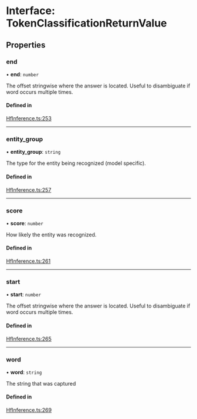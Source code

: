 # Interface: TokenClassificationReturnValue

## Properties

### end

• **end**: `number`

The offset stringwise where the answer is located. Useful to disambiguate if word occurs multiple times.

#### Defined in

[HfInference.ts:253](https://github.com/huggingface/huggingface.js/blob/main/packages/inference/src/HfInference.ts#L253)

___

### entity\_group

• **entity\_group**: `string`

The type for the entity being recognized (model specific).

#### Defined in

[HfInference.ts:257](https://github.com/huggingface/huggingface.js/blob/main/packages/inference/src/HfInference.ts#L257)

___

### score

• **score**: `number`

How likely the entity was recognized.

#### Defined in

[HfInference.ts:261](https://github.com/huggingface/huggingface.js/blob/main/packages/inference/src/HfInference.ts#L261)

___

### start

• **start**: `number`

The offset stringwise where the answer is located. Useful to disambiguate if word occurs multiple times.

#### Defined in

[HfInference.ts:265](https://github.com/huggingface/huggingface.js/blob/main/packages/inference/src/HfInference.ts#L265)

___

### word

• **word**: `string`

The string that was captured

#### Defined in

[HfInference.ts:269](https://github.com/huggingface/huggingface.js/blob/main/packages/inference/src/HfInference.ts#L269)
